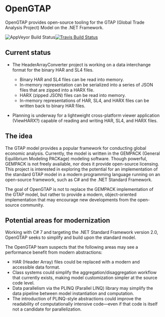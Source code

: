 # OpenGTAP
OpenGTAP provides open-source tooling for the GTAP (Global Trade Analysis Project) Model on the .NET Framework.

![AppVeyor Build Status](https://ci.appveyor.com/api/projects/status/github/austindrenski/OpenGTAP?svg=true)[![Travis Build Status](https://travis-ci.org/austindrenski/OpenGTAP.svg?branch=master)](https://travis-ci.org/austindrenski/OpenGTAP)

## Current status
- The HeaderArrayConverter project is working on a data interchange format for the binary HAR and SL4 files.
    - Binary HAR and SL4 files can be read into memory.
    - In-memory representation can be serialized into a series of JSON files that are zipped into a HARX file.
    - HARX (zipped JSON) files can be read into memory.
    - In-memory representations of HAR, SL4, and HARX files can be written back to binary HAR files.
    
- Planning is underway for a lightweight cross-platform viewer application (ViewHARX?) capable of reading and writing HAR, SL4, and HARX files.

## The idea
The GTAP model provides a popular framework for conducting global economic analysis. Currently, the model is written in the GEMPACK (General Equilibrium Modeling PACKage) modeling software. Though powerful, GEMPACK is not freely available, nor does it provide open-source licensing. This project is interested in exploring the potential for an implementation of the standard GTAP model in a modern programming language running on an open-source framework, such as C# and the .NET Standard Framework.

The goal of OpenGTAP is not to replace the GEMPACK implementation of the GTAP model, but rather to provide a modern, object-oriented implementation that may encourage new developments from the open-source community.

## Potential areas for modernization
Working with C# 7 and targeting the .NET Standard Framework version 2.0, OpenGTAP seeks to simplify and build upon the standard model. 

The OpenGTAP team suspects that the following areas may see a performance benefit from modern abstractions: 
* HAR (Header Array) files could be replaced with a modern and accessible data format.
* Class systems could simplify the aggregation/disaggregation workflow that currently exists, making model customization simpler at the source code level.
* Data parallelism via the PLINQ (Parallel LINQ) library may simplify the data pipeline between model instantiation and computation. 
* The introduction of PLINQ-style abstractions could improve the readability of computationally intensive code—even if that code is itself not a candidate for parallelization.
